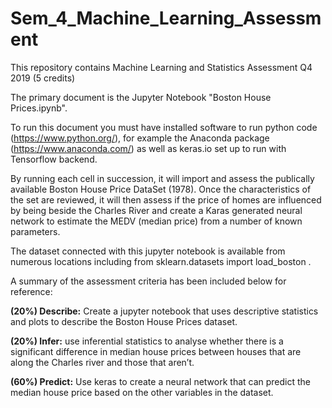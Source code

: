 # Sem_4_Machine_Learning_Assessment 

This repository contains Machine Learning and Statistics Assessment Q4 2019 (5 credits)

The primary document is the Jupyter Notebook "Boston House Prices.ipynb".

To run this document you must have installed software to run python code (https://www.python.org/), for example the Anaconda package (https://www.anaconda.com/) as well as keras.io set up to run with Tensorflow backend.

By running each cell in succession, it will import and assess the publically available Boston House Price DataSet (1978). Once the characteristics of the set are reviewed, it will then assess if the price of homes are influenced by being beside the Charles River and create a Karas generated neural network to estimate the MEDV (median price) from a number of known parameters.  

The dataset connected with this jupyter notebook is available from numerous locations including from sklearn.datasets import load_boston .


A summary of the assessment criteria has been included below for reference:

**(20%) Describe:** Create a jupyter notebook that uses descriptive statistics and
plots to describe the Boston House Prices dataset.


**(20%) Infer:** use inferential statistics to analyse whether there is a significant difference 
in median house prices between houses that are along the Charles river and those that aren’t. 

**(60%) Predict:** Use keras to create a neural network that can predict the median house price 
based on the other variables in the dataset.
